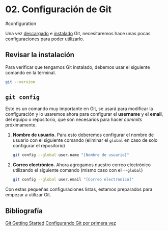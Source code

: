 # 02. Configuración de Git

#configuration

Una vez [descargado](https://git-scm.com/downloads) e [instalado](https://git-scm.com/book/es/v2/Inicio---Sobre-el-Control-de-Versiones-Instalaci%C3%B3n-de-Git) Git, necesitaremos hace unas pocas configuraciones para poder utilizarlo.

## Revisar la instalación
Para verificar que tengamos Git instalado, debemos usar el siguiente comando en la terminal.
```bash
git --version
```
## `git config`
Este es un comando muy importante en Git, se usará para modificar la configuración y lo usaremos ahora para configurar el **username** y el **email**, del equipo o repositorio, que son necesarios para hacer *commits* próximamente.
1. **Nombre de usuario.**
   Para esto deberemos configurar el nombre de usuario con el siguiente comando (eliminar el `global` en caso de solo configurar el repositorio)
   ```bash
   git config --global user.name "[Nombre de usuario]"
   ```
2. **Correo electrónico.**
   Ahora agregamos nuestro correo electrónico utilizando el siguiente comando (mismo caso con el `--global`)
   ```bash
   git config --global user.email "[Correo electronico]"
   ```

Con estas pequeñas configuraciones listas, estamos preparados para empezar a utilizar Git.

## Bibliografía
[Git Getting Started](https://www.w3schools.com/git/git_getstarted.asp?remote=github)
[Configurando Git por primera vez](https://git-scm.com/book/es/v2/Inicio---Sobre-el-Control-de-Versiones-Configurando-Git-por-primera-vez)
